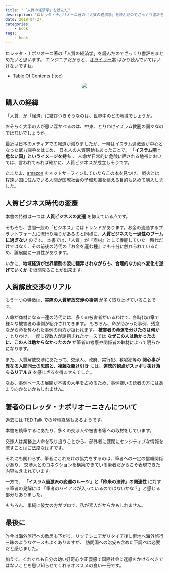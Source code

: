 ```yaml
---
title: "「人質の経済学」を読んだ"
description: "ロレッタ・ナポリオーニ著の「人質の経済学」を読んだのでざっくり書評をまとめました。戦火とは程遠い国に住んでいる人間が国際社会の予備知識を蓄える目的も込めて購入しています。"
date: 2018-04-27
categories:
    - book
tags:
    - book
---
```


ロレッタ・ナポリオーニ著の「人質の経済学」を読んだのでざっくり書評をまとめたいと思います。
エンジニアだからと、[オライリー本](https://www.oreilly.co.jp/index.shtml) ばかり読んでいてはいけないですね。

* Table Of Contents
{:toc}


<div style="text-align: center">
<a target="_blank"  href="https://www.amazon.co.jp/gp/product/4163905804/ref=as_li_tl?ie=UTF8&camp=247&creative=1211&creativeASIN=4163905804&linkCode=as2&tag=soudegesu-22&linkId=7fcab04a4c51902e13a9c5d1d697eadc"><img border="0" src="//ws-fe.amazon-adsystem.com/widgets/q?_encoding=UTF8&MarketPlace=JP&ASIN=4163905804&ServiceVersion=20070822&ID=AsinImage&WS=1&Format=_SL250_&tag=soudegesu-22" ></a><img src="//ir-jp.amazon-adsystem.com/e/ir?t=soudegesu-22&l=am2&o=9&a=4163905804" width="1" height="1" border="0" alt="" style="border:none !important; margin:0px !important;" />
</div>

## 購入の経緯

「人質」が「経済」に結びつきそうなのは、世界中のどの地域でしょうか。

おそらく大半の人が思い浮かべるのは、中東、とりわけイスラム教圏の国々なのではないでしょうか。

最近は日本のメディアでの報道が減りましたが、一時はイスラム過激派が中心となった武力闘争をはじめ、
日本人の人質騒動もあったことで、 **「イスラム圏 = 危ない国」というイメージを持ち** 、
人命が日常的に危険に晒される地帯においては、言われてみれば確かに、人質ビジネスが成立しそうです。

たまたま、[amazon](https://www.amazon.co.jp/) をネットサーフィンしていたらこの本を見つけ、
戦火とは程遠い国に住んでいる人間が国際社会の予備知識を蓄える目的も込めて購入しました。

## 人質ビジネス時代の変遷

本書の特徴は一つは **人質ビジネスの変遷** を抑えている点です。

そもそも、世間一般の「ビジネス」にはトレンドがあります。お金の流通するプラットフォームに流行り廃りがあるのと同様に、**人質ビジネスも一過性のブームに過ぎない** のです。
本書では、「人質」が『商材』として機能していた一時代だけではなく、その前後の時代の『お金を産む種』にも十分に触れられているため、論展開に一貫性があります。 

いかに、**地域経済が世界情勢の波に翻弄されながらも、合理的な方向へ変化を遂げていくか** を垣間見ることが出来ます。

## 人質解放交渉のリアル

もう一つの特徴は、**実際の人質解放交渉の事例** が多く取り上げていることです。

人命が商材になる一連の時代には、多くの被害者がいるわけで、各時代の章で様々な被害者の事例が紹介されてきます。
もちろん、命が助かった事例、残念ながら命を奪われた事例の両方が扱われます。
**被害者の命運を分けたのは何か** 、とりわけ、一度に複数人が誘拐されたケースでは **なぜこの人は助かったのに、この人は助からなかったのか** が筆者の考察や関係者の取材によって明らかになります。

また、人質解放交渉にあたって、交渉人、政府、実行犯、教唆犯等の **関心事が異なる人間同士の思惑と、複雑な駆け引き** 
には、**道徳的観点がスッポリ抜け落ちるリアルさ** を感じざるを得ませんでした。

なお、事例ベースの展開が本書の大半を占めるため、事例嫌いの読者の方にはあまり向かないかもしれません。

## 著者のロレッタ・ナポリオーニさんについて

過去には [TED Talk](https://www.ted.com/talks/loretta_napoleoni_the_intricate_economics_of_terrorism/transcript?language=ja#t-79189) での登壇経験もあるようです。

本書を執筆するにあたり、多くの交渉人や被害者等への取材をしています。

交渉人は業務上人命を取り扱うことから、部外者に迂闊にセンシティブな情報を流すことはご法度なはずです。

それにも関わらず、筆者にこれだけの協力をするのは、筆者への一定の信頼関係があり、
交渉人とのコネクションを構築できている筆者だからこそ表現できた内容も含まれています。

一方で、 **「イスラム過激派の変遷のルーツ」と「欧米の法律」の関連性** に対する筆者の見解には
「筆者のバイアスが入っているのではないかな？」と感じる部分もありました。

もちろん、単純に彼女の方がプロで、私が素人だからかもしれません。

## 最後に

昨今は海外旅行への敷居も下がり、リッチシニアがリタイア後に僻地へ海外旅行三昧のようなケースもよくありますが、
訪問国への治安も含めた下調べは必要だと感じました。

加えて、くれぐれも自分の幼い好奇心や正義感で国際社会に迷惑をかけるべきではないことを思い知らせてくれるオススメの良い一冊です。
